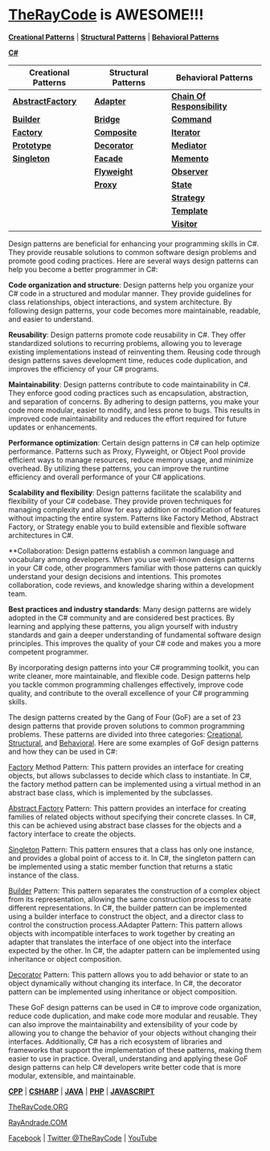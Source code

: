 # [TheRayCode](../../README.md) is AWESOME!!!

**[Creational Patterns](./Creational/README.md)** | **[Structural Patterns](./Structural/README.md)** | **[Behavioral Patterns](./Behavioral/README.md)**

**[C#](../README.md)** 

| Creational Patterns | Structural Patterns | Behavioral Patterns |
|--------------|-----|-----------|
| [**AbstractFactory**](./Creational/AbstractFactory/README.md) | [**Adapter**](./Structural/Adapter/README.md)         | [**Chain Of Responsibility**](./Behavioral/ChainOfResponsibility/README.md) |
| [**Builder**](./Creational/Builder/README.md)                 | [**Bridge**](./Structural/Bridge/README.md)           | [**Command**](./Behavioral/Command/README.md) |
| [**Factory**](./Creational/Factory/README.md)                 | [**Composite**](./Structural/Composite/README.md)     | [**Iterator**](./Behavioral/Iterator/README.md) |
| [**Prototype**](./Creational/Prototype/README.md)             | [**Decorator**](./Structural/Decorator/README.md)     | [**Mediator**](./Behavioral/Mediator/README.md) |
| [**Singleton**](./Creational/Singleton/README.md)             | [**Facade**](./Structural/Facade/README.md)           | [**Memento**](./Behavioral/Memento/README.md) |
|                                                               | [**Flyweight**](./Structural/Flyweight/README.md)     | [**Observer**](./Behavioral/Observer/README.md)  |
|                                                               | [**Proxy**](./Structural/Proxy/README.md)             | [**State**](./Behavioral/State/README.md) |
|                                                               |                                                       | [**Strategy**](./Behavioral/Strategy/README.md)  |
|                                                               |                                                       | [**Template**](./Behavioral/Template/README.md)  |
|                                                               |                                                       | [**Visitor**](./Behavioral/Visitor/README.md) |


Design patterns are beneficial for enhancing your programming skills in C#. They provide reusable solutions to common software design problems and promote good coding practices. Here are several ways design patterns can help you become a better programmer in C#:

**Code organization and structure**: Design patterns help you organize your C# code in a structured and modular manner. They provide guidelines for class relationships, object interactions, and system architecture. By following design patterns, your code becomes more maintainable, readable, and easier to understand.

**Reusability**: Design patterns promote code reusability in C#. They offer standardized solutions to recurring problems, allowing you to leverage existing implementations instead of reinventing them. Reusing code through design patterns saves development time, reduces code duplication, and improves the efficiency of your C# programs.

**Maintainability**: Design patterns contribute to code maintainability in C#. They enforce good coding practices such as encapsulation, abstraction, and separation of concerns. By adhering to design patterns, you make your code more modular, easier to modify, and less prone to bugs. This results in improved code maintainability and reduces the effort required for future updates or enhancements.

**Performance optimization**: Certain design patterns in C# can help optimize performance. Patterns such as Proxy, Flyweight, or Object Pool provide efficient ways to manage resources, reduce memory usage, and minimize overhead. By utilizing these patterns, you can improve the runtime efficiency and overall performance of your C# applications.

**Scalability and flexibility**: Design patterns facilitate the scalability and flexibility of your C# codebase. They provide proven techniques for managing complexity and allow for easy addition or modification of features without impacting the entire system. Patterns like Factory Method, Abstract Factory, or Strategy enable you to build extensible and flexible software architectures in C#.

**Collaboration: Design patterns establish a common language and vocabulary among developers. When you use well-known design patterns in your C# code, other programmers familiar with those patterns can quickly understand your design decisions and intentions. This promotes collaboration, code reviews, and knowledge sharing within a development team.

**Best practices and industry standards**: Many design patterns are widely adopted in the C# community and are considered best practices. By learning and applying these patterns, you align yourself with industry standards and gain a deeper understanding of fundamental software design principles. This improves the quality of your C# code and makes you a more competent programmer.

By incorporating design patterns into your C# programming toolkit, you can write cleaner, more maintainable, and flexible code. Design patterns help you tackle common programming challenges effectively, improve code quality, and contribute to the overall excellence of your C# programming skills.

The design patterns created by the Gang of Four (GoF) are a set of 23 design patterns that provide proven solutions to common programming problems. These patterns are divided into three categories: [Creational](./Creational/README.md), [Structural](./Structural/README.md), and [Behavioral](./Behavioral/README.md). Here are some examples of GoF design patterns and how they can be used in C#:

[Factory](./Creational/Factory/README.md) Method Pattern: This pattern provides an interface for creating objects, but allows subclasses to decide which class to instantiate. In C#, the factory method pattern can be implemented using a virtual method in an abstract base class, which is implemented by the subclasses.

[Abstract Factory](./Creational/AbstractFactory/README.md) Pattern: This pattern provides an interface for creating families of related objects without specifying their concrete classes. In C#, this can be achieved using abstract base classes for the objects and a factory interface to create the objects.

[Singleton](./Creational/Singleton/README.md) Pattern: This pattern ensures that a class has only one instance, and provides a global point of access to it. In C#, the singleton pattern can be implemented using a static member function that returns a static instance of the class.

[Builder](./Creational/Builder/README.md) Pattern: This pattern separates the construction of a complex object from its representation, allowing the same construction process to create different representations. In C#, the builder pattern can be implemented using a builder interface to construct the object, and a director class to control the construction process.AAdapter Pattern: This pattern allows objects with incompatible interfaces to work together by creating an adapter that translates the interface of one object into the interface expected by the other. In C#, the adapter pattern can be implemented using inheritance or object composition.

 [Decorator](./Creational/Decorator/README.md) Pattern: This pattern allows you to add behavior or state to an object dynamically without changing its interface. In C#, the decorator pattern can be implemented using inheritance or object composition.

These GoF design patterns can be used in C# to improve code organization, reduce code duplication, and make code more modular and reusable. They can also improve the maintainability and extensibility of your code by allowing you to change the behavior of your objects without changing their interfaces. Additionally, C# has a rich ecosystem of libraries and frameworks that support the implementation of these patterns, making them easier to use in practice. Overall, understanding and applying these GoF design patterns can help C# developers write better code that is more modular, extensible, and maintainable.

**[CPP](../CPP/README.md)** | **[CSHARP](../Csharp/README.md)** | **[JAVA](../Java/README.md)**  | **[PHP](../PHP/README.md)** | **[JAVASCRIPT](../JavaScript/README.md)** 

[TheRayCode.ORG](https://www.TheRayCode.ORG)

[RayAndrade.COM](https://www.RayAndrade.com)

[Facebook](https://www.facebook.com/TheRayCode/) | [Twitter @TheRayCode](https://www.twitter.com/TheRayCode/) | [YouTube](https://www.youtube.com/TheRayCode/)
